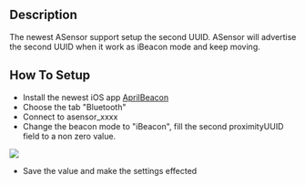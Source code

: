 ## Description

The newest ASensor support setup the second UUID. ASensor will advertise
the second UUID when it work as iBeacon mode and keep moving.

## How To Setup

  - Install the newest iOS app
    [AprilBeacon](https://aprbrother.com/down/index?redirect_url=https://itunes.apple.com/app/id847517010)
  - Choose the tab "Bluetooth"
  - Connect to asensor_xxxx
  - Change the beacon mode to "iBeacon", fill the second proximityUUID
    field to a non zero
value.

<img src="https://i1.aprbrother.com/aprilbeacon-asensor.png">

  - Save the value and make the settings effected
